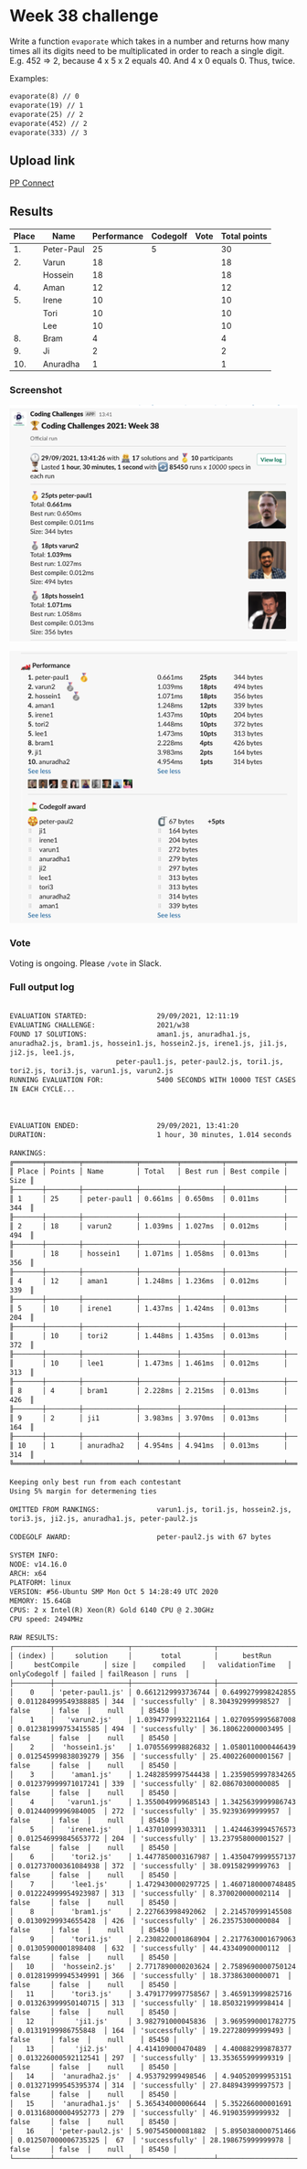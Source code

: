 # Week 38 challenge

Write a function `evaporate` which takes in a number and returns how many times all its digits need to be multiplicated in order to reach a single digit.
E.g. 452 => 2, because 4 x 5 x 2 equals 40. And 4 x 0 equals 0. Thus, twice.

Examples:
```
evaporate(8) // 0
evaporate(19) // 1
evaporate(25) // 2
evaporate(452) // 2
evaporate(333) // 3
```


## Upload link

[PP Connect](https://connect.passionatepeople.io/code-challenge-submission)

## Results

| Place | Name       | Performance | Codegolf | Vote  | Total points |
|-------|------------|-------------|----------|-------|--------------|
| 1.    | Peter-Paul | 25          | 5        |       | 30           |
| 2.    | Varun      | 18          |          |       | 18           |
|       | Hossein    | 18          |          |       | 18           |
| 4.    | Aman       | 12          |          |       | 12           |
| 5.    | Irene      | 10          |          |       | 10           |
|       | Tori       | 10          |          |       | 10           |
|       | Lee        | 10          |          |       | 10           |
| 8.    | Bram       | 4           |          |       | 4            |
| 9.    | Ji         | 2           |          |       | 2            |
| 10.   | Anuradha   | 1           |          |       | 1            |


### Screenshot

![2021 Week 38 podium](./podium.png)

![2021 Week 38 results](./results.png)

### Vote

Voting is ongoing. Please `/vote` in Slack.


### Full output log
```

EVALUATION STARTED:                 29/09/2021, 12:11:19
EVALUATING CHALLENGE:               2021/w38
FOUND 17 SOLUTIONS:                 aman1.js, anuradha1.js, anuradha2.js, bram1.js, hossein1.js, hossein2.js, irene1.js, ji1.js, ji2.js, lee1.js,
                          peter-paul1.js, peter-paul2.js, tori1.js, tori2.js, tori3.js, varun1.js, varun2.js
RUNNING EVALUATION FOR:             5400 SECONDS WITH 10000 TEST CASES IN EACH CYCLE...



EVALUATION ENDED:                   29/09/2021, 13:41:20
DURATION:                           1 hour, 30 minutes, 1.014 seconds

RANKINGS:
╔═══════╤════════╤═════════════╤═════════╤══════════╤══════════════╤══════╗
║ Place │ Points │ Name        │ Total   │ Best run │ Best compile │ Size ║
╟───────┼────────┼─────────────┼─────────┼──────────┼──────────────┼──────╢
║ 1     │ 25     │ peter-paul1 │ 0.661ms │ 0.650ms  │ 0.011ms      │ 344  ║
╟───────┼────────┼─────────────┼─────────┼──────────┼──────────────┼──────╢
║ 2     │ 18     │ varun2      │ 1.039ms │ 1.027ms  │ 0.012ms      │ 494  ║
╟───────┼────────┼─────────────┼─────────┼──────────┼──────────────┼──────╢
║       │ 18     │ hossein1    │ 1.071ms │ 1.058ms  │ 0.013ms      │ 356  ║
╟───────┼────────┼─────────────┼─────────┼──────────┼──────────────┼──────╢
║ 4     │ 12     │ aman1       │ 1.248ms │ 1.236ms  │ 0.012ms      │ 339  ║
╟───────┼────────┼─────────────┼─────────┼──────────┼──────────────┼──────╢
║ 5     │ 10     │ irene1      │ 1.437ms │ 1.424ms  │ 0.013ms      │ 204  ║
╟───────┼────────┼─────────────┼─────────┼──────────┼──────────────┼──────╢
║       │ 10     │ tori2       │ 1.448ms │ 1.435ms  │ 0.013ms      │ 372  ║
╟───────┼────────┼─────────────┼─────────┼──────────┼──────────────┼──────╢
║       │ 10     │ lee1        │ 1.473ms │ 1.461ms  │ 0.012ms      │ 313  ║
╟───────┼────────┼─────────────┼─────────┼──────────┼──────────────┼──────╢
║ 8     │ 4      │ bram1       │ 2.228ms │ 2.215ms  │ 0.013ms      │ 426  ║
╟───────┼────────┼─────────────┼─────────┼──────────┼──────────────┼──────╢
║ 9     │ 2      │ ji1         │ 3.983ms │ 3.970ms  │ 0.013ms      │ 164  ║
╟───────┼────────┼─────────────┼─────────┼──────────┼──────────────┼──────╢
║ 10    │ 1      │ anuradha2   │ 4.954ms │ 4.941ms  │ 0.013ms      │ 314  ║
╚═══════╧════════╧═════════════╧═════════╧══════════╧══════════════╧══════╝

Keeping only best run from each contestant
Using 5% margin for determening ties

OMITTED FROM RANKINGS:              varun1.js, tori1.js, hossein2.js, tori3.js, ji2.js, anuradha1.js, peter-paul2.js

CODEGOLF AWARD:                     peter-paul2.js with 67 bytes

SYSTEM INFO:
NODE: v14.16.0
ARCH: x64
PLATFORM: linux
VERSION: #56-Ubuntu SMP Mon Oct 5 14:28:49 UTC 2020
MEMORY: 15.64GB
CPUS: 2 x Intel(R) Xeon(R) Gold 6140 CPU @ 2.30GHz
CPU speed: 2494MHz

RAW RESULTS:
┌─────────┬──────────────────┬────────────────────┬────────────────────┬──────────────────────┬──────┬────────────────┬────────────────────┬──────────────┬────────┬────────────┬───────┐
│ (index) │     solution     │       total        │      bestRun       │     bestCompile      │ size │    compiled    │   validationTime   │ onlyCodegolf │ failed │ failReason │ runs  │
├─────────┼──────────────────┼────────────────────┼────────────────────┼──────────────────────┼──────┼────────────────┼────────────────────┼──────────────┼────────┼────────────┼───────┤
│    0    │ 'peter-paul1.js' │ 0.6612129993736744 │ 0.6499279998242855 │ 0.011284999549388885 │ 344  │ 'successfully' │ 8.304392999998527  │    false     │ false  │    null    │ 85450 │
│    1    │   'varun2.js'    │ 1.0394779993221164 │ 1.0270959995687008 │ 0.012381999753415585 │ 494  │ 'successfully' │ 36.180622000003495 │    false     │ false  │    null    │ 85450 │
│    2    │  'hossein1.js'   │ 1.0705569998826832 │ 1.0580110000446439 │ 0.012545999838039279 │ 356  │ 'successfully' │ 25.400226000001567 │    false     │ false  │    null    │ 85450 │
│    3    │    'aman1.js'    │ 1.2482859997544438 │ 1.2359059997834265 │ 0.012379999971017241 │ 339  │ 'successfully' │ 82.08670300000085  │    false     │ false  │    null    │ 85450 │
│    4    │   'varun1.js'    │ 1.3550049999685143 │ 1.3425639999986743 │ 0.01244099996984005  │ 272  │ 'successfully' │ 35.92393699999957  │    false     │ false  │    null    │ 85450 │
│    5    │   'irene1.js'    │ 1.437010999303311  │ 1.4244639994576573 │ 0.012546999845653772 │ 204  │ 'successfully' │ 13.237958000001527 │    false     │ false  │    null    │ 85450 │
│    6    │    'tori2.js'    │ 1.4477850003167987 │ 1.4350479999557137 │ 0.012737000361084938 │ 372  │ 'successfully' │ 38.09158299999763  │    false     │ false  │    null    │ 85450 │
│    7    │    'lee1.js'     │ 1.4729430000297725 │ 1.4607180000748485 │ 0.012224999954923987 │ 313  │ 'successfully' │ 8.370020000002114  │    false     │ false  │    null    │ 85450 │
│    8    │    'bram1.js'    │ 2.227663998492062  │ 2.214570999145508  │ 0.01309299934655428  │ 426  │ 'successfully' │ 26.23575300000084  │    false     │ false  │    null    │ 85450 │
│    9    │    'tori1.js'    │ 2.2308220001868904 │ 2.2177630001679063 │ 0.01305900001898408  │ 632  │ 'successfully' │ 44.43340900000112  │    false     │ false  │    null    │ 85450 │
│   10    │  'hossein2.js'   │ 2.7717890000203624 │ 2.7589690000750124 │ 0.012819999945349991 │ 366  │ 'successfully' │ 18.37386300000071  │    false     │ false  │    null    │ 85450 │
│   11    │    'tori3.js'    │ 3.4791779997758567 │ 3.465913999825716  │ 0.013263999950140715 │ 313  │ 'successfully' │ 18.850321999998414 │    false     │ false  │    null    │ 85450 │
│   12    │     'ji1.js'     │ 3.982791000045836  │ 3.9695990001782775 │ 0.01319199986755848  │ 164  │ 'successfully' │ 19.227280999999493 │    false     │ false  │    null    │ 85450 │
│   13    │     'ji2.js'     │ 4.414109000470489  │ 4.400882999878377  │ 0.013226000592112541 │ 297  │ 'successfully' │ 13.353655999999319 │    false     │ false  │    null    │ 85450 │
│   14    │  'anuradha2.js'  │ 4.953792999498546  │ 4.940520999953151  │ 0.013271999545395374 │ 314  │ 'successfully' │ 27.848943999997573 │    false     │ false  │    null    │ 85450 │
│   15    │  'anuradha1.js'  │ 5.365434000006644  │ 5.352266000001691  │ 0.013168000004952773 │ 279  │ 'successfully' │ 46.91903599999932  │    false     │ false  │    null    │ 85450 │
│   16    │ 'peter-paul2.js' │ 5.907545000081882  │ 5.8950380000751466 │ 0.012507000006735325 │  67  │ 'successfully' │ 28.198675999999978 │    false     │ false  │    null    │ 85450 │
└─────────┴──────────────────┴────────────────────┴────────────────────┴──────────────────────┴──────┴────────────────┴────────────────────┴──────────────┴────────┴────────────┴───────┘
```
